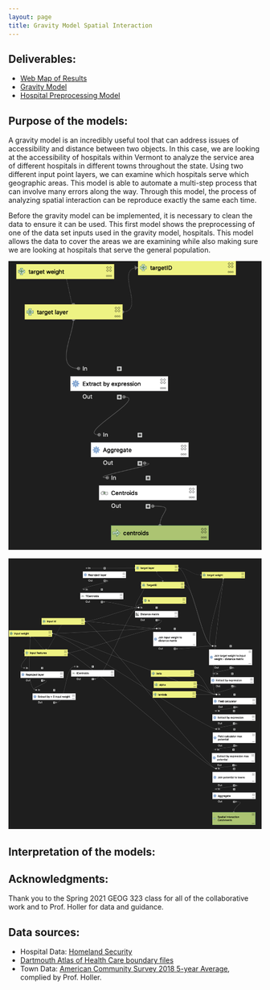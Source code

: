 ```yaml
---
layout: page
title: Gravity Model Spatial Interaction
---
```


## Deliverables:
- [Web Map of Results](assets/index.html)
- [Gravity Model](assets/gravitymodel.model3)
- [Hospital Preprocessing Model](assets/preprocessing.model3)

## Purpose of the models:
A gravity model is an incredibly useful tool that can address issues of accessibility and distance between two objects. In this case, we are looking at the accessibility of hospitals within Vermont to analyze the service area of different hospitals in different towns throughout the state. Using two different input point layers, we can examine which hospitals serve which geographic areas. This model is able to automate a multi-step process that can involve many errors along the way. Through this model, the process of analyzing spatial interaction can be reproduce exactly the same each time.

Before the gravity model can be implemented, it is necessary to clean the data to ensure it can be used. This first model shows the preprocessing of one of the data set inputs used in the gravity model, hospitals. This model allows the data to cover the areas we are examining while also making sure we are looking at hospitals that serve the general population.

![Hospital data preprocessed model](assets/hospitalpreprocessingmap.png)

![Gravity model](assets/gravitymodelmap2.png)

## Interpretation of the models:


## Acknowledgments:
Thank you to the Spring 2021 GEOG 323 class for all of the collaborative work and to Prof. Holler for data and guidance.

## Data sources:
- Hospital Data: [Homeland Security](https://hifld-geoplatform.opendata.arcgis.com/datasets/6ac5e325468c4cb9b905f1728d6fbf0f_0)
- [Dartmouth Atlas of Health Care boundary files](https://atlasdata.dartmouth.edu/downloads/supplemental#boundaries)
- Town Data: [American Community Survey 2018 5-year Average](netown.gpkg), complied by Prof. Holler.
